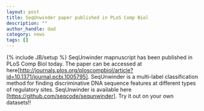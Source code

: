```yaml
---
layout: post
title: SeqUnwinder paper published in PLoS Comp Biol
description: ""
author_handle: dad
category: news
tags: []
---
```

{% include JB/setup %}
SeqUnwinder mapnuscript has been published in PLoS Comp Biol today. The paper can be accessed at here[http://journals.plos.org/ploscompbiol/article?id=10.1371/journal.pcbi.1005795]. SeqUnwinder is a multi-label classification method for finding discriminative DNA sequence features at different types of regulatory sites. SeqUnwinder is available here [https://github.com/seqcode/sequnwinder]. Try it out on your own datasets!!